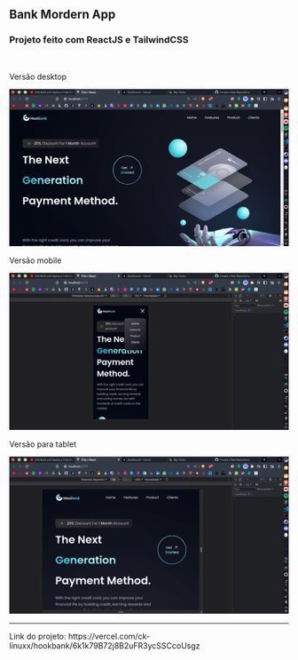 ## Bank Mordern App

<h3>Projeto feito com ReactJS e TailwindCSS</h3>
<br />
<p>Versão desktop</p>
<img src="./foto1.png" alt="Desktop" />
<br />
<p>Versão mobile</p>
<img src="./foto2.png" alt="Mobile" />
<br />
<p>Versão para tablet</p>
<img src="./foto3.png" alt="Tablet" />
<hr size="2px" />
<p>Link do projeto: <a>https://vercel.com/ck-linuxx/hookbank/6k1k79B72j8B2uFR3ycSSCcoUsgz</a></p>
